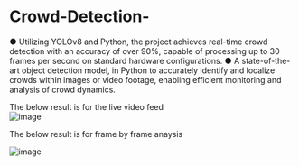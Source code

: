 # Crowd-Detection-

● Utilizing YOLOv8 and Python, the project achieves real-time crowd detection with an accuracy of over 90%,
  capable of processing up to 30 frames per second on standard hardware configurations.
● A state-of-the-art object detection model, in Python to accurately identify and localize crowds within images or
  video footage, enabling efficient monitoring and analysis of crowd dynamics.

The below result is for the live video feed   
![image](https://github.com/vishalrote/Crowd-Detection-/assets/96374713/bfd09421-c526-4baa-97e3-ea61085ae5d2)

The below result is for frame by frame anaysis

![image](https://github.com/vishalrote/Crowd-Detection-/assets/96374713/49f70813-04e1-4fa1-8357-548291e95cc1)
